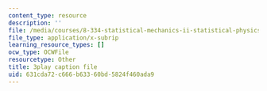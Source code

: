 ```yaml
---
content_type: resource
description: ''
file: /media/courses/8-334-statistical-mechanics-ii-statistical-physics-of-fields-spring-2014/631cda72c666b63360bd5824f460ada9_xtgygDYTKM0.srt
file_type: application/x-subrip
learning_resource_types: []
ocw_type: OCWFile
resourcetype: Other
title: 3play caption file
uid: 631cda72-c666-b633-60bd-5824f460ada9
---
```

